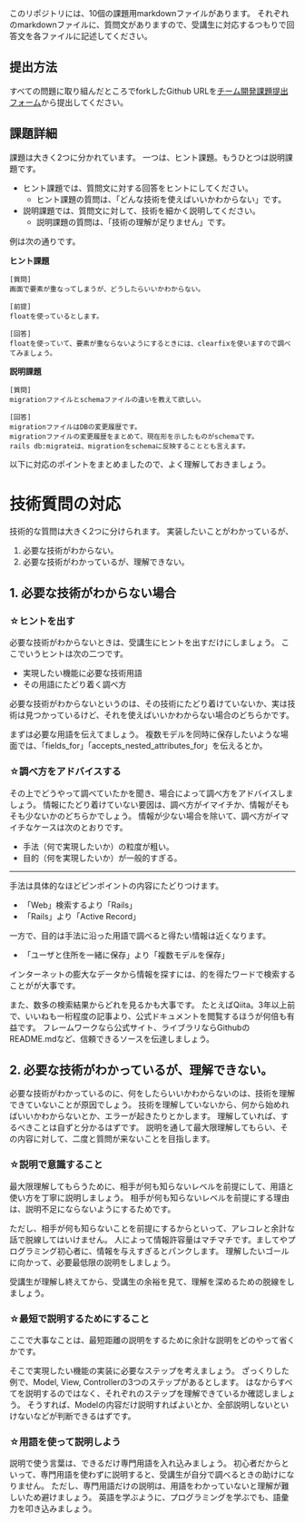 このリポジトリには、10個の課題用markdownファイルがあります。
それぞれのmarkdownファイルに、質問文がありますので、受講生に対応するつもりで回答文を各ファイルに記述してください。

## 提出方法
すべての問題に取り組んだところでforkしたGithub URLを[チーム開発課題提出フォーム](https://forms.gle/qfgpTtdJJXZtacdx7)から提出してください。

## 課題詳細
課題は大きく2つに分かれています。
一つは、ヒント課題。もうひとつは説明課題です。

- ヒント課題では、質問文に対する回答をヒントにしてください。
    - ヒント課題の質問は、「どんな技術を使えばいいかわからない」です。
- 説明課題では、質問文に対して、技術を細かく説明してください。
    - 説明課題の質問は、「技術の理解が足りません」です。

例は次の通りです。

**ヒント課題**
```
[質問]
画面で要素が重なってしまうが、どうしたらいいかわからない。

[前提]
floatを使っているとします。

[回答]
floatを使っていて、要素が重ならないようにするときには、clearfixを使いますので調べてみましょう。
```

**説明課題**
```
[質問]
migrationファイルとschemaファイルの違いを教えて欲しい。

[回答]
migrationファイルはDBの変更履歴です。
migrationファイルの変更履歴をまとめて、現在形を示したものがschemaです。
rails db:migrateは、migrationをschemaに反映することとも言えます。
```

以下に対応のポイントをまとめましたので、よく理解しておきましょう。

# 技術質問の対応
技術的な質問は大きく2つに分けられます。
実装したいことがわかっているが、

1. 必要な技術がわからない。
2. 必要な技術がわかっているが、理解できない。

## 1. 必要な技術がわからない場合
### ☆ヒントを出す
必要な技術がわからないときは、受講生にヒントを出すだけにしましょう。
ここでいうヒントは次の二つです。
- 実現したい機能に必要な技術用語
- その用語にたどり着く調べ方

必要な技術がわからないというのは、その技術にたどり着けていないか、実は技術は見つかっているけど、それを使えばいいかわからない場合のどちらかです。

まずは必要な用語を伝えてましょう。
複数モデルを同時に保存したいような場面では、「fields_for」「accepts_nested_attributes_for」を伝えるとか。

### ☆調べ方をアドバイスする
その上でどうやって調べていたかを聞き、場合によって調べ方をアドバイスしましょう。
情報にたどり着けていない要因は、調べ方がイマイチか、情報がそもそも少ないかのどちらかでしょう。
情報が少ない場合を除いて、調べ方がイマイチなケースは次のとおりです。
- 手法（何で実現したいか）の粒度が粗い。
- 目的（何を実現したいか）が一般的すぎる。

- - -

手法は具体的なほどピンポイントの内容にたどりつけます。
- 「Web」検索するより「Rails」
- 「Rails」より「Active Record」

一方で、目的は手法に沿った用語で調べると得たい情報は近くなります。
- 「ユーザと住所を一緒に保存」より「複数モデルを保存」

インターネットの膨大なデータから情報を探すには、的を得たワードで検索することがが大事です。

また、数多の検索結果からどれを見るかも大事です。
たとえばQiita。3年以上前で、いいねも一桁程度の記事より、公式ドキュメントを閲覧するほうが何倍も有益です。
フレームワークなら公式サイト、ライブラリならGithubのREADME.mdなど、信頼できるソースを伝達しましょう。

## 2. 必要な技術がわかっているが、理解できない。
必要な技術がわかっているのに、何をしたらいいかわからないのは、技術を理解できていないことが原因でしょう。
技術を理解していないから、何から始めればいいかわからないとか、エラーが起きたりとかします。
理解していれば、するべきことは自ずと分かるはずです。
説明を通して最大限理解してもらい、その内容に対して、二度と質問が来ないことを目指します。

### ☆説明で意識すること
最大限理解してもらうために、相手が何も知らないレベルを前提にして、用語と使い方を丁寧に説明しましょう。
相手が何も知らないレベルを前提にする理由は、説明不足にならないようにするためです。

ただし、相手が何も知らないことを前提にするからといって、アレコレと余計な話で脱線してはいけません。
人によって情報許容量はマチマチです。ましてやプログラミング初心者に、情報を与えすぎるとパンクします。
理解したいゴールに向かって、必要最低限の説明をしましょう。

受講生が理解し終えてから、受講生の余裕を見て、理解を深めるための脱線をしましょう。

### ☆最短で説明するためにすること
ここで大事なことは、最短距離の説明をするために余計な説明をどのやって省くかです。

そこで実現したい機能の実装に必要なステップを考えましょう。
ざっくりした例で、Model, View, Controllerの3つのステップがあるとします。
はなからすべてを説明するのではなく、それぞれのステップを理解できているか確認しましょう。
そうすれば、Modelの内容だけ説明すればよいとか、全部説明しないといけないなどが判断できるはずです。

### ☆用語を使って説明しよう
説明で使う言葉は、できるだけ専門用語を入れ込みましょう。
初心者だからといって、専門用語を使わずに説明すると、受講生が自分で調べるときの助けになりません。
ただし、専門用語だけの説明は、用語をわかっていないと理解が難しいため避けましょう。
英語を学ぶように、プログラミングを学ぶでも、語彙力を叩き込みましょう。

